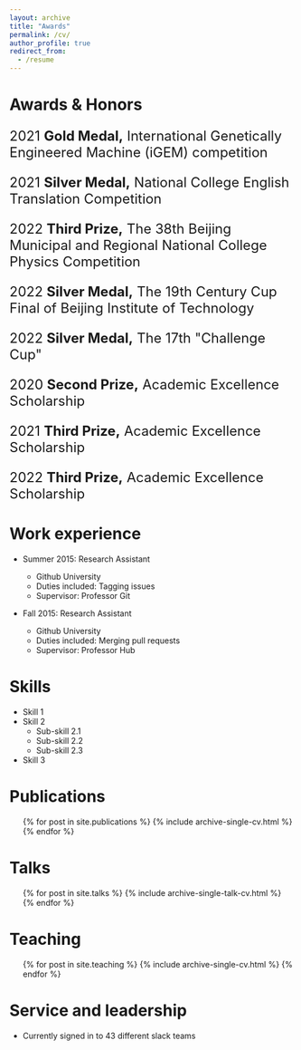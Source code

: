 ```yaml
---
layout: archive
title: "Awards"
permalink: /cv/
author_profile: true
redirect_from:
  - /resume
---
```

# Awards & Honors
<font size=5 >
  
2021 <b>Gold Medal,</b>   International Genetically Engineered Machine (iGEM) competition        

2021 <b>Silver Medal,</b> National College English Translation Competition                       

2022 <b>Third Prize,</b>  The 38th Beijing Municipal and Regional National College Physics Competition 

2022 <b>Silver Medal,</b> The 19th Century Cup Final of Beijing Institute of Technology            

2022 <b>Silver Medal,</b> The 17th "Challenge Cup"                                                   

2020 <b>Second Prize,</b> Academic Excellence Scholarship                                             

2021 <b>Third Prize,</b>  Academic Excellence Scholarship                                        

2022 <b>Third Prize,</b>  Academic Excellence Scholarship   

</font>

Work experience
======
* Summer 2015: Research Assistant
  * Github University
  * Duties included: Tagging issues
  * Supervisor: Professor Git

* Fall 2015: Research Assistant
  * Github University
  * Duties included: Merging pull requests
  * Supervisor: Professor Hub
  
Skills
======
* Skill 1
* Skill 2
  * Sub-skill 2.1
  * Sub-skill 2.2
  * Sub-skill 2.3
* Skill 3

Publications
======
  <ul>{% for post in site.publications %}
    {% include archive-single-cv.html %}
  {% endfor %}</ul>
  
Talks
======
  <ul>{% for post in site.talks %}
    {% include archive-single-talk-cv.html %}
  {% endfor %}</ul>
  
Teaching
======
  <ul>{% for post in site.teaching %}
    {% include archive-single-cv.html %}
  {% endfor %}</ul>
  
Service and leadership
======
* Currently signed in to 43 different slack teams
